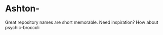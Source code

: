 # Ashton-
Great repository names are short memorable. Need inspiration? How about psychic-broccoli 
